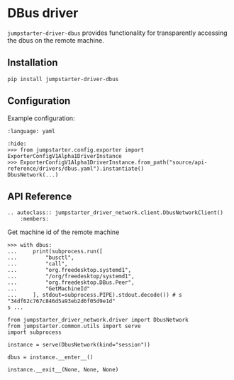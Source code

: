 # DBus driver

`jumpstarter-driver-dbus` provides functionality for transparently accessing the dbus on the remote machine.

## Installation

```shell
pip install jumpstarter-driver-dbus
```

## Configuration

Example configuration:

```{literalinclude} dbus.yaml
:language: yaml
```

```{doctest}
:hide:
>>> from jumpstarter.config.exporter import ExporterConfigV1Alpha1DriverInstance
>>> ExporterConfigV1Alpha1DriverInstance.from_path("source/api-reference/drivers/dbus.yaml").instantiate()
DbusNetwork(...)
```

## API Reference

```{eval-rst}
.. autoclass:: jumpstarter_driver_network.client.DbusNetworkClient()
    :members:
```

Get machine id of the remote machine

```{doctest}
>>> with dbus:
...     print(subprocess.run([
...         "busctl",
...         "call",
...         "org.freedesktop.systemd1",
...         "/org/freedesktop/systemd1",
...         "org.freedesktop.DBus.Peer",
...         "GetMachineId"
...     ], stdout=subprocess.PIPE).stdout.decode()) # s "34df62c767c846d5a93eb2d6f05d9e1d"
s ...
```

```{testsetup} *
from jumpstarter_driver_network.driver import DbusNetwork
from jumpstarter.common.utils import serve
import subprocess

instance = serve(DbusNetwork(kind="session"))

dbus = instance.__enter__()
```

```{testcleanup} *
instance.__exit__(None, None, None)
```
